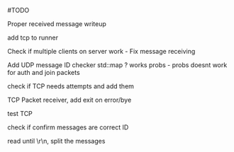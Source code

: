 #TODO

Proper received message writeup

add tcp to runner

Check if multiple clients on server work - Fix message receiving 

Add UDP message ID checker std::map ? works probs - probs doesnt work for auth and join packets

check if TCP needs attempts and add them

TCP Packet receiver, add exit on error/bye

test TCP

check if confirm messages are correct ID

read until \r\n, split the messages